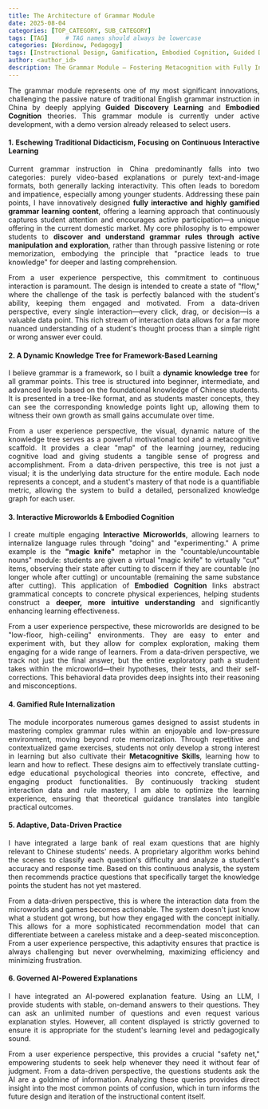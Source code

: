 ```yaml
---
title: The Architecture of Grammar Module
date: 2025-08-04
categories: [TOP_CATEGORY, SUB_CATEGORY]
tags: [TAG]     # TAG names should always be lowercase
categories: [Wordinow, Pedagogy]
tags: [Instructional Design, Gamification, Embodied Cognition, Guided Discovery Learning, Metacognition, Interactive Learning, EdTech, Grammar, Product Deep Dive]
author: <author_id>   
description: The Grammar Module — Fostering Metacognition with Fully Interactive Guided Discovery
---
```

<div style="text-align: justify;">

<p>The grammar module represents one of my most significant innovations, challenging the passive nature of traditional English grammar instruction in China by deeply applying <strong>Guided Discovery Learning</strong> and <strong>Embodied Cognition</strong> theories. This grammar module is currently under active development, with a demo version already released to select users.</p>

<h4>1. Eschewing Traditional Didacticism, Focusing on Continuous Interactive Learning</h4>
<p>Current grammar instruction in China predominantly falls into two categories: purely video-based explanations or purely text-and-image formats, both generally lacking interactivity. This often leads to boredom and impatience, especially among younger students. Addressing these pain points, I have innovatively designed <strong>fully interactive and highly gamified grammar learning content</strong>, offering a learning approach that continuously captures student attention and encourages active participation—a unique offering in the current domestic market. My core philosophy is to empower students to <strong>discover and understand grammar rules through active manipulation and exploration</strong>, rather than through passive listening or rote memorization, embodying the principle that "practice leads to true knowledge" for deeper and lasting comprehension.</p>

<p>From a user experience perspective, this commitment to continuous interaction is paramount. The design is intended to create a state of "flow," where the challenge of the task is perfectly balanced with the student's ability, keeping them engaged and motivated. From a data-driven perspective, every single interaction—every click, drag, or decision—is a valuable data point. This rich stream of interaction data allows for a far more nuanced understanding of a student's thought process than a simple right or wrong answer ever could.</p>

<h4>2. A Dynamic Knowledge Tree for Framework-Based Learning</h4>
<p>I believe grammar is a framework, so I built a <strong>dynamic knowledge tree</strong> for all grammar points. This tree is structured into beginner, intermediate, and advanced levels based on the foundational knowledge of Chinese students. It is presented in a tree-like format, and as students master concepts, they can see the corresponding knowledge points light up, allowing them to witness their own growth as small gains accumulate over time.</p>
<p>From a user experience perspective, the visual, dynamic nature of the knowledge tree serves as a powerful motivational tool and a metacognitive scaffold. It provides a clear "map" of the learning journey, reducing cognitive load and giving students a tangible sense of progress and accomplishment. From a data-driven perspective, this tree is not just a visual; it is the underlying data structure for the entire module. Each node represents a concept, and a student's mastery of that node is a quantifiable metric, allowing the system to build a detailed, personalized knowledge graph for each user.</p>
<h4>3. Interactive Microworlds & Embodied Cognition</h4>
<p>I create multiple engaging <strong>Interactive Microworlds</strong>, allowing learners to internalize language rules through "doing" and "experimenting." A prime example is the <strong>"magic knife"</strong> metaphor in the "countable/uncountable nouns" module: students are given a virtual "magic knife" to virtually "cut" items, observing their state after cutting to discern if they are countable (no longer whole after cutting) or uncountable (remaining the same substance after cutting). This application of <strong>Embodied Cognition</strong> links abstract grammatical concepts to concrete physical experiences, helping students construct a <strong>deeper, more intuitive understanding</strong> and significantly enhancing learning effectiveness.</p>
<p>From a user experience perspective, these microworlds are designed to be "low-floor, high-ceiling" environments. They are easy to enter and experiment with, but they allow for complex exploration, making them engaging for a wide range of learners. From a data-driven perspective, we track not just the final answer, but the entire exploratory path a student takes within the microworld—their hypotheses, their tests, and their self-corrections. This behavioral data provides deep insights into their reasoning and misconceptions.</p>
<h4>4. Gamified Rule Internalization</h4>
<p>The module incorporates numerous games designed to assist students in mastering complex grammar rules within an enjoyable and low-pressure environment, moving beyond rote memorization. Through repetitive and contextualized game exercises, students not only develop a strong interest in learning but also cultivate their <strong>Metacognitive Skills</strong>, learning how to learn and how to reflect. These designs aim to effectively translate cutting-edge educational psychological theories into concrete, effective, and engaging product functionalities. By continuously tracking student interaction data and rule mastery, I am able to optimize the learning experience, ensuring that theoretical guidance translates into tangible practical outcomes.</p>

<h4>5. Adaptive, Data-Driven Practice</h4>
<p>I have integrated a large bank of real exam questions that are highly relevant to Chinese students' needs. A proprietary algorithm works behind the scenes to classify each question's difficulty and analyze a student's accuracy and response time. Based on this continuous analysis, the system then recommends practice questions that specifically target the knowledge points the student has not yet mastered.</p>
<p>From a data-driven perspective, this is where the interaction data from the microworlds and games becomes actionable. The system doesn't just know what a student got wrong, but how they engaged with the concept initially. This allows for a more sophisticated recommendation model that can differentiate between a careless mistake and a deep-seated misconception. From a user experience perspective, this adaptivity ensures that practice is always challenging but never overwhelming, maximizing efficiency and minimizing frustration.</p>
<h4>6. Governed AI-Powered Explanations</h4>
<p>I have integrated an AI-powered explanation feature. Using an LLM, I provide students with stable, on-demand answers to their questions. They can ask an unlimited number of questions and even request various explanation styles. However, all content displayed is strictly governed to ensure it is appropriate for the student's learning level and pedagogically sound.</p>
<p>From a user experience perspective, this provides a crucial "safety net," empowering students to seek help whenever they need it without fear of judgment. From a data-driven perspective, the questions students ask the AI are a goldmine of information. Analyzing these queries provides direct insight into the most common points of confusion, which in turn informs the future design and iteration of the instructional content itself. </p>
</div>
